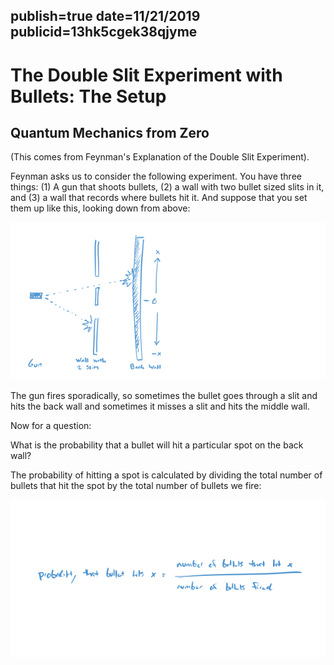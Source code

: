 publish=true
date=11/21/2019
publicid=13hk5cgek38qjyme
---

# The Double Slit Experiment with Bullets: The Setup
## Quantum Mechanics from Zero

(This comes from Feynman's Explanation of the Double Slit Experiment).

Feynman asks us to consider the following experiment. You have three things: (1) A gun that shoots bullets, (2) a wall with two bullet sized slits in it, and (3) a wall that records where bullets hit it. And suppose that you set them up like this, looking down from above:

<img src="../images/doubleslit1.png" />

The gun fires sporadically, so sometimes the bullet goes through a slit and hits the back wall and sometimes it misses a slit and hits the middle wall.

Now for a question:

What is the probability that a bullet will hit a particular spot on the back wall?

The probability of hitting a spot is calculated by dividing the total number of bullets that hit the spot by the total number of bullets we fire:

<img src="../images/doubleslit3.png" />

